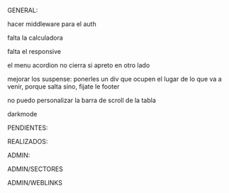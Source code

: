 GENERAL:

hacer middleware para el auth

falta la calculadora

falta el responsive

el menu acordion no cierra si apreto en otro lado

mejorar los suspense: ponerles un div que ocupen el lugar de lo que va a venir, porque salta sino, fijate le footer

no puedo personalizar la barra de scroll de la tabla

darkmode

PENDIENTES:


REALIZADOS:

ADMIN:

ADMIN/SECTORES


ADMIN/WEBLINKS

